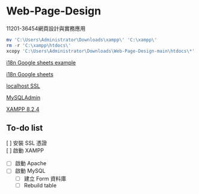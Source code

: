 # Web-Page-Design

11201-36454網頁設計與實務應用

```ps1
mv 'C:\Users\Administrator\Downloads\xampp\' 'C:\xampp\'
rm -r 'C:\xampp\htdocs\'
xcopy 'C:\Users\Administrator\Downloads\Web-Page-Design-main\htdocs\*' 'C:\xampp\htdocs\' /e
```

[i18n Google sheets example](https://docs.google.com/spreadsheets/d/16ut3yQ8K6vY7XP12HpF_D1WNljqwuG-EyxGfq_47Yss)

[i18n Google sheets](https://docs.google.com/spreadsheets/d/1sp-Rw0xcjd-nEMIacbVywY5zIlCbBGr-Ja9EF0DgJfg)

[localhost SSL](https://www.barryblogs.com/xampp-localhost-ssl-certificate/)

[MySQLAdmin](https://localhost/phpmyadmin/)

[XAMPP 8.2.4](https://sourceforge.net/projects/xampp/files/XAMPP%20Windows/8.2.4/)

## To-do list

[ ] 安裝 SSL 憑證  
[ ] 啟動 XAMPP  
 - [ ] 啟動 Apache
 - [ ] 啟動 MySQL
   - [ ] 建立 Form 資料庫
   - [ ] Rebuild table